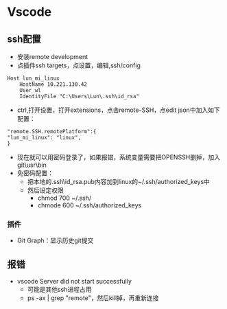 # Vscode

## ssh配置
* 安装remote development
* 点插件ssh targets，点设置，编辑,ssh/config
```
Host lun_mi_linux
    HostName 10.221.130.42
    User wl
    IdentityFile "C:\Users\Lun\.ssh\id_rsa"
```
* ctrl,打开设置，打开extensions，点击remote-SSH，点edit json中加入如下配置：
```
"remote.SSH.remotePlatform":{
"lun_mi_linux": "linux",
}
```
* 现在就可以用密码登录了，如果报错，系统变量需要把OPENSSH删掉，加入git\usr\bin
* 免密码配置：
	* 把本地的.ssh\id_rsa.pub内容加到linux的~/.ssh/authorized_keys中
	* 然后设定权限
		* chmod 700 ~/.ssh/
		* chmode 600 ~/.ssh/authorized_keys

### 插件

* Git Graph：显示历史git提交



## 报错

* vscode Server did not start successfully
  * 可能是其他ssh进程占用
  * ps -ax | grep "remote"，然后kill掉，再重新连接